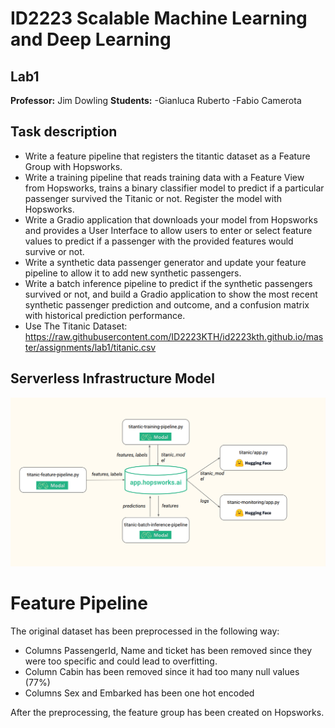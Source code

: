 # ID2223 Scalable Machine Learning and Deep Learning
## Lab1
**Professor:** Jim Dowling
**Students:**
-Gianluca Ruberto
-Fabio Camerota

## Task description
- Write a feature pipeline that registers the titantic dataset as a Feature Group with Hopsworks.
- Write a training pipeline that reads training data with a Feature View from Hopsworks, trains a binary classifier model to predict if a particular passenger survived the Titanic or not. Register the model with Hopsworks.
-  Write a Gradio application that downloads your model from Hopsworks and provides a User Interface to allow users to enter or select feature values to predict if a passenger with the provided features would survive or not.
- Write a synthetic data passenger generator and update your feature pipeline to allow it to add new synthetic passengers.
- Write a batch inference pipeline to predict if the synthetic passengers survived or not, and build a Gradio application to show the most recent synthetic passenger prediction and outcome, and a confusion matrix with historical prediction performance.
- Use The Titanic Dataset: https://raw.githubusercontent.com/ID2223KTH/id2223kth.github.io/master/assignments/lab1/titanic.csv

## Serverless Infrastructure Model
![](https://github.com/GianlucaRub/Scalable-Machine-Learning-and-Deep-Learning/blob/main/Lab1/assets/serverless_schema.png?raw=true)

# Feature Pipeline
The original dataset has been preprocessed in the following way:
- Columns PassengerId, Name and ticket has been removed since they were too specific and could lead to overfitting.
- Column Cabin has been removed since it had too many null values (77%)
- Columns Sex and Embarked has been one hot encoded

After the preprocessing, the feature group has been created on Hopsworks.
